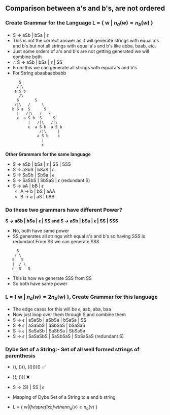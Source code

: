 ## Comparison between a's and b's, are not ordered

### Create Grammar for the Language L = { w | $n_{a}(w) = n_{b}(w)$ }

- S -> aSb | bSa | $\epsilon$
- This is not the correct answer as it will generate strings with equal a's and b's but not all strings with equal a's and b's like abba, baab, etc.
- Just some orders of a's and b's are not getting generated we will combine both
- $\therefore$ S -> aSb | bSa | $\epsilon$ | SS
- From this we can generate all strings with equal a's and b's
- For String abaabaabbabb 
```
      S
     /|\ 
    a S b
      /\
     S       S
    /|\   /     \
   b S a  S      S
     |   /|\   /   \
     ϵ  a S b  S     S
          |   /|\   /|\
          ϵ  a S b  a S b
               /|\     |
              a S b    ϵ
                |
                ϵ
```
**Other Grammars for the same language**
- S -> aSb | bSa | $\epsilon$ | SS | SSS
- S -> aSbS | bSaS | $\epsilon$
- S -> SaSb | SbSa | $\epsilon$
- S -> SaSbS | SbSaS | $\epsilon$ (redundant S)
- S -> aA | bB | $\epsilon$
    - A -> b | bS | aAA
    - B -> a | aS | bBB

### Do these two grammars have different Power?
**S -> aSb | bSa | $\epsilon$ | SS and S -> aSb | bSa | $\epsilon$ | SS | SSS**

- No, both have same power
- SS generates all strings with equal a's and b's so having SSS is redundant
From SS we can generate SSS
```
     S
    / \
   S   S
   |  / \
   ϵ  S   S
```
- This is how we generate SSS from SS
- So both have same power

### L = { w | $n_{a}(w) = 2n_{b}(w)$ }, Create Grammar for this language

- The edge cases for this will be $\epsilon$, aab, aba, baa
- Now just loop over them through S and combine them
- S -> $\epsilon$ | aSaSb | aSbSa | bSaSa | SS
- S -> $\epsilon$ | aSaSbS | aSbSaS | bSaSaS
- S -> $\epsilon$ | SaSaSb | SaSbSa | SbSaSa
- S -> $\epsilon$ | SaSaSbS | SaSbSaS | SbSaSaS (redundant S)

### Dybe Set of a String:- Set of all well formed strings of parenthesis

- (), ()(), (()())() ✅
- )(, ())( ❌
 
- S -> (S) | SS | $\epsilon$

- Mapping of Dybe Set of a String to a and b string
- L = { $w | If v is prefix of w then n_{a}(v) \geq n_{b}(v)$ }